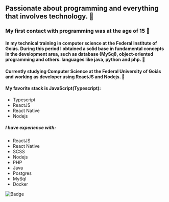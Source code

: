 

## Passionate about programming and everything that involves technology. :blue_heart:

### My first contact with programming was at the age of 15 :baby:

#### In my technical training in computer science at the Federal Institute of Goiás. During this period I obtained a solid base in fundamental concepts in the development area, such as database (MySql), object-oriented programming and others. languages like java, python and php. :blue_book:

#### Currently studying Computer Science at the Federal University of Goiás and working as developer using ReactJS and Nodejs. :construction_worker:

#### My favorite stack is JavaScript(Typescript):
- Typescript
- ReactJS
- React Native
- Nodejs

##### I have experience with:
- ReactJS
- React Native
- SCSS
- Nodejs
- PHP
- Java
- Postgres
- MySql
- Docker

![Badge](https://img.shields.io/static/v1?label=Linkedin&message=Matheus&color=7159c1&style=for-the-badge&logo=linkedin)


